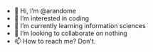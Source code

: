 - 👋 Hi, I’m @arandome
- 👀 I’m interested in coding
- 🌱 I’m currently learning information sciences
- 💞️ I’m looking to collaborate on nothing
- 📫 How to reach me? Don't.

<!---
arandome/arandome is a ✨ special ✨ repository because its `README.md` (this file) appears on your GitHub profile.
You can click the Preview link to take a look at your changes.
--->
